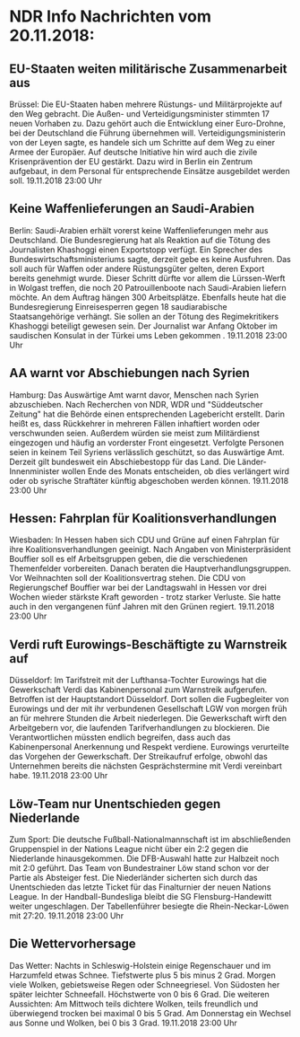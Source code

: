 # NDR Info Nachrichten vom 20.11.2018:


## EU-Staaten weiten militärische Zusammenarbeit aus
Brüssel: Die EU-Staaten haben mehrere Rüstungs- und Militärprojekte auf den Weg gebracht. Die Außen- und Verteidigungsminister stimmten 17 neuen Vorhaben zu. Dazu gehört auch die Entwicklung einer Euro-Drohne, bei der Deutschland die Führung übernehmen will. Verteidigungsministerin von der Leyen sagte, es handele sich um Schritte auf dem Weg zu einer Armee der Europäer. Auf deutsche Initiative hin wird auch die zivile Krisenprävention der EU gestärkt. Dazu wird in Berlin ein Zentrum aufgebaut, in dem Personal für entsprechende Einsätze ausgebildet werden soll. 19.11.2018 23:00 Uhr 

## Keine Waffenlieferungen an Saudi-Arabien
Berlin: Saudi-Arabien erhält vorerst keine Waffenlieferungen mehr aus Deutschland. Die Bundesregierung hat als Reaktion auf die Tötung des Journalisten Khashoggi einen Exportstopp verfügt. Ein Sprecher des Bundeswirtschaftsministeriums sagte, derzeit gebe es keine Ausfuhren. Das soll auch für Waffen oder andere Rüstungsgüter gelten, deren Export bereits genehmigt wurde. Dieser Schritt dürfte vor allem die Lürssen-Werft in Wolgast treffen, die noch 20 Patrouillenboote nach Saudi-Arabien liefern möchte. An dem Auftrag hängen 300 Arbeitsplätze. Ebenfalls heute hat die Bundesregierung Einreisesperren gegen 18 saudiarabische Staatsangehörige verhängt. Sie sollen an der Tötung des Regimekritikers Khashoggi beteiligt gewesen sein. Der Journalist war Anfang Oktober im saudischen Konsulat in der Türkei ums Leben gekommen . 19.11.2018 23:00 Uhr 

## AA warnt vor Abschiebungen nach Syrien
Hamburg:	Das Auswärtige Amt warnt davor, Menschen nach Syrien abzuschieben. Nach Recherchen von NDR, WDR und "Süddeutscher Zeitung" hat die Behörde einen entsprechenden Lagebericht erstellt. Darin heißt es, dass Rückkehrer in mehreren Fällen inhaftiert worden oder verschwunden seien. Außerdem würden sie meist zum Militärdienst eingezogen und häufig an vorderster Front eingesetzt. Verfolgte Personen seien in keinem Teil Syriens verlässlich geschützt, so das Auswärtige Amt. Derzeit gilt bundesweit ein Abschiebestopp für das Land. Die Länder-Innenminister wollen Ende des Monats entscheiden, ob dies verlängert wird oder ob syrische Straftäter künftig abgeschoben werden können. 19.11.2018 23:00 Uhr 

## Hessen: Fahrplan für Koalitionsverhandlungen
Wiesbaden: In Hessen haben sich CDU und Grüne auf einen Fahrplan für ihre Koalitionsverhandlungen geeinigt. Nach Angaben von Ministerpräsident Bouffier soll es elf Arbeitsgruppen geben, die die verschiedenen Themenfelder vorbereiten. Danach beraten die Hauptverhandlungsgruppen. Vor Weihnachten soll der Koalitionsvertrag stehen. Die CDU von Regierungschef Bouffier war bei der Landtagswahl in Hessen vor drei Wochen wieder stärkste Kraft geworden - trotz starker Verluste. Sie hatte auch in den vergangenen fünf Jahren mit den Grünen regiert. 19.11.2018 23:00 Uhr 

## Verdi ruft Eurowings-Beschäftigte zu Warnstreik auf
Düsseldorf: Im Tarifstreit mit der Lufthansa-Tochter Eurowings hat die Gewerkschaft Verdi das Kabinenpersonal zum Warnstreik aufgerufen. Betroffen ist der Hauptstandort Düsseldorf. Dort sollen die Fugbegleiter von Eurowings und der mit ihr verbundenen Gesellschaft LGW von morgen früh an für mehrere Stunden die Arbeit niederlegen. Die Gewerkschaft wirft den Arbeitgebern vor, die laufenden Tarifverhandlungen zu blockieren. Die Verantwortlichen müssten endlich begreifen, dass auch das Kabinenpersonal Anerkennung und Respekt verdiene. Eurowings verurteilte das Vorgehen der Gewerkschaft. Der Streikaufruf erfolge, obwohl das Unternehmen bereits die nächsten Gesprächstermine mit Verdi vereinbart habe. 19.11.2018 23:00 Uhr 

## Löw-Team nur Unentschieden gegen Niederlande
Zum Sport: Die deutsche Fußball-Nationalmannschaft ist im abschließenden Gruppenspiel in der Nations League nicht über ein 2:2 gegen die Niederlande hinausgekommen. Die DFB-Auswahl hatte zur Halbzeit noch mit 2:0 geführt. Das Team von Bundestrainer Löw stand schon vor der Partie als Absteiger fest. Die Niederländer sicherten sich durch das Unentschieden das letzte Ticket für das Finalturnier der neuen Nations League. In der Handball-Bundesliga bleibt die SG Flensburg-Handewitt weiter ungeschlagen. Der Tabellenführer besiegte die Rhein-Neckar-Löwen mit 27:20. 19.11.2018 23:00 Uhr 

## Die Wettervorhersage
Das Wetter:
Nachts in Schleswig-Holstein einige Regenschauer und im Harzumfeld etwas Schnee. Tiefstwerte plus 5 bis minus 2 Grad. Morgen viele Wolken, gebietsweise Regen oder Schneegriesel. Von Südosten her später leichter Schneefall. Höchstwerte von 0 bis 6 Grad. Die weiteren Aussichten: Am Mittwoch teils dichtere Wolken, teils freundlich und überwiegend trocken bei maximal 0 bis 5 Grad. Am Donnerstag ein Wechsel aus Sonne und Wolken, bei 0 bis 3 Grad. 19.11.2018 23:00 Uhr 
